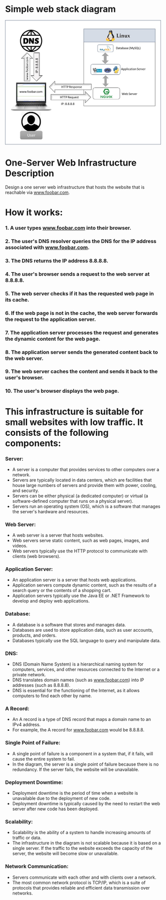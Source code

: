 # Simple web stack diagram

![0-simple_web_stack](https://github.com/SaidLamghari/alx-system_engineering-devops/blob/master/0x09-web_infrastructure_design/0-simple_web_stack.jpg)

# One-Server Web Infrastructure Description
Design a one server web infrastructure that hosts the website that is reachable via www.foobar.com.

# **How it works:**
### 1. A user types www.foobar.com into their browser.
### 2. The user's DNS resolver queries the DNS for the IP address associated with www.foobar.com.
### 3. The DNS returns the IP address 8.8.8.8.
### 4. The user's browser sends a request to the web server at 8.8.8.8.
### 5. The web server checks if it has the requested web page in its cache.
### 6. If the web page is not in the cache, the web server forwards the request to the application server.
### 7. The application server processes the request and generates the dynamic content for the web page.
### 8. The application server sends the generated content back to the web server.
### 9. The web server caches the content and sends it back to the user's browser.
### 10. The user's browser displays the web page.

# This infrastructure is suitable for small websites with low traffic. It consists of the following components:
### **Server:**
* A server is a computer that provides services to other computers over a network.
* Servers are typically located in data centers, which are facilities that house large numbers of servers and provide them with power, cooling, and security.
* Servers can be either physical (a dedicated computer) or virtual (a software-defined computer that runs on a physical server).
* Servers run an operating system (OS), which is a software that manages the server's hardware and resources.

### **Web Server:**
* A web server is a server that hosts websites.
* Web servers serve static content, such as web pages, images, and videos.
* Web servers typically use the HTTP protocol to communicate with clients (web browsers).

### **Application Server:**
* An application server is a server that hosts web applications.
* Application servers compute dynamic content, such as the results of a search query or the contents of a shopping cart.
* Application servers typically use the Java EE or .NET Framework to develop and deploy web applications.

### **Database:**
* A database is a software that stores and manages data.
* Databases are used to store application data, such as user accounts, products, and orders.
* Databases typically use the SQL language to query and manipulate data.

### **DNS:**
* DNS (Domain Name System) is a hierarchical naming system for computers, services, and other resources connected to the Internet or a private network.
* DNS translates domain names (such as www.foobar.com) into IP addresses (such as 8.8.8.8).
* DNS is essential for the functioning of the Internet, as it allows computers to find each other by name.

### **A Record:**

* An A record is a type of DNS record that maps a domain name to an IPv4 address.
* For example, the A record for www.foobar.com would be 8.8.8.8.

### **Single Point of Failure:**

* A single point of failure is a component in a system that, if it fails, will cause the entire system to fail.
* In the diagram, the server is a single point of failure because there is no redundancy. If the server fails, the website will be unavailable.

### **Deployment Downtime:**
* Deployment downtime is the period of time when a website is unavailable due to the deployment of new code.
* Deployment downtime is typically caused by the need to restart the web server after new code has been deployed.

### **Scalability:**
* Scalability is the ability of a system to handle increasing amounts of traffic or data.
* The infrastructure in the diagram is not scalable because it is based on a single server. If the traffic to the website exceeds the capacity of the server, the website will become slow or unavailable.

### **Network Communication:**
* Servers communicate with each other and with clients over a network.
* The most common network protocol is TCP/IP, which is a suite of protocols that provides reliable and efficient data transmission over networks.

